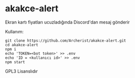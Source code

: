 # akakce-alert
Ekran kartı fiyatları ucuzladığında Discord'dan mesaj gönderir

Kullanım:

```
git clone https://github.com/Archerist/akakce-alert.git
cd akakce-alert
npm i
echo 'TOKEN=<bot token>' >> .env
echo 'ID = <kullanıcı id>' >> .env
npm start
```

GPL3 Lisanslıdır
